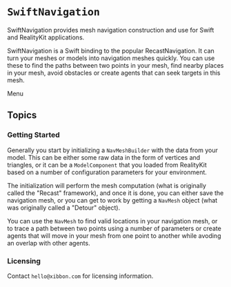 # ``SwiftNavigation``

SwiftNavigation provides mesh navigation construction and use for Swift and RealityKit applications. 

SwiftNavigation is a Swift binding to the popular RecastNavigation.   It can turn
your meshes or models into navigation meshes quickly.  You can use these to
find the paths between two points in your mesh, find nearby places in your mesh,
avoid obstacles or create agents that can seek targets in this mesh.

<!--@START_MENU_TOKEN@-->Menu<!--@END_MENU_TOKEN@-->

## Topics

### Getting Started

Generally you start by initializing a ``NavMeshBuilder`` with the data
from your model.  This can be either some raw data in the form of
vertices and triangles, or it can be a `ModelComponent` that you
loaded from RealityKit based on a number of configuration parameters
for your environment.

The initialization will perform the mesh computation (what is
originally called the "Recast" framework), and once it is done, you
can either save the navigation mesh, or you can get to work by getting
a ``NavMesh`` object (what was originally called a "Detour" object).

You can use the ``NavMesh`` to find valid locations in your navigation
mesh, or to trace a path between two points using a number of
parameters or create agents that will move in your mesh from one point
to another while avoding an overlap with other agents.

### Licensing

Contact `hello@xibbon.com` for licensing information.


